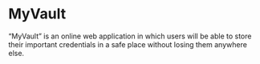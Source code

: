 # MyVault
“MyVault” is an online web application in which users will be able to store their important credentials in a safe place without losing them anywhere else.
